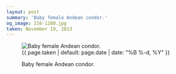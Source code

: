 ```yaml
---
layout: post
summary: 'Baby female Andean condor.'
og_image: 216-1280.jpg
taken: November 19, 2013
---
```


<figure class="post" data-src="{{ site.assets_url }}/{{ page.og_image }}">
<img alt="Baby female Andean condor." sizes="(min-width: 700px) 50vw, calc(100vw - 2rem)" src="{{ site.assets_url }}/216-640.jpg" srcset="{{ site.assets_url }}/216-1280.jpg 1280w, {{ site.assets_url }}/216-960.jpg 960w, {{ site.assets_url }}/216-640.jpg 640w, {{ site.assets_url }}/216-320.jpg 320w"/>
<figcaption>
<time>{{ page.taken | default: page.date | date: "%B %-d, %Y" }}</time>
<p>Baby female Andean condor.</p>
</figcaption>
</figure>
